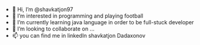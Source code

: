 - 👋 Hi, I’m @shavkatjon97
- 👀 I’m interested in programming and playing football
- 🌱 I’m currently learning java language in order to be full-stuck developer
- 💞️ I’m looking to collaborate on ...
- 📫 you can find me in linkedIn shavkatjon Dadaxonov


<!---
shavkatjon97/shavkatjon97 is a ✨ special ✨ repository because its `README.md` (this file) appears on your GitHub profile.
You can click the Preview link to take a look at your changes.
--->

